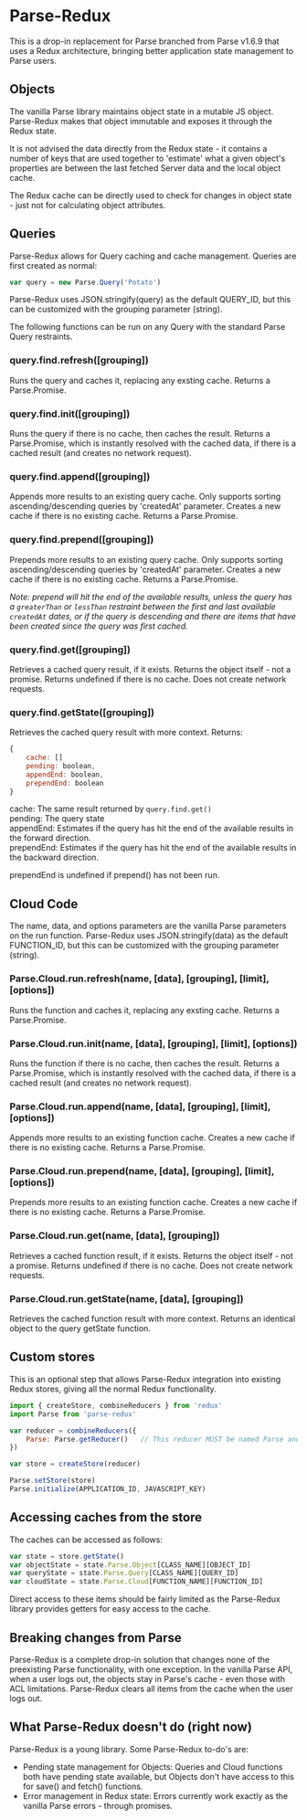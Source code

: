 # Parse-Redux
This is a drop-in replacement for Parse branched from Parse v1.6.9 that uses a Redux architecture, bringing better application state management to Parse users.

## Objects
The vanilla Parse library maintains object state in a mutable JS object. Parse-Redux makes that object immutable and exposes it through the Redux state.

It is not advised the data directly from the Redux state - it contains a number of keys that are used together to 'estimate' what a given object's properties are between the last fetched Server data and the local object cache. 

The Redux cache can be directly used to check for changes in object state - just not for calculating object attributes.

## Queries
Parse-Redux allows for Query caching and cache management. Queries are first created as normal:

```javascript
var query = new Parse.Query('Potato')
```

Parse-Redux uses JSON.stringify(query) as the default QUERY_ID, but this can be customized with the grouping parameter (string).

The following functions can be run on any Query with the standard Parse Query restraints.

### query.find.refresh([grouping])
Runs the query and caches it, replacing any exsting cache. Returns a Parse.Promise.

### query.find.init([grouping])
Runs the query if there is no cache, then caches the result. Returns a Parse.Promise, which is instantly resolved with the cached data, if there is a cached result (and creates no network request).

### query.find.append([grouping])
Appends more results to an existing query cache. Only supports sorting ascending/descending queries by 'createdAt' parameter. Creates a new cache if there is no existing cache. Returns a Parse.Promise.

### query.find.prepend([grouping])
Prepends more results to an existing query cache. Only supports sorting ascending/descending queries by 'createdAt' parameter. Creates a new cache if there is no existing cache. Returns a Parse.Promise.

*Note: prepend will hit the end of the available results, unless the query has a ``greaterThan`` or ``lessThan`` restraint between the first and last available `createdAt` dates, or if the query is descending and there are items that have been created since the query was first cached.*

### query.find.get([grouping])
Retrieves a cached query result, if it exists. Returns the object itself - not a promise. Returns undefined if there is no cache. Does not create network requests.

### query.find.getState([grouping])
Retrieves the cached query result with more context. Returns:

```javascript
{
	cache: []
	pending: boolean,
	appendEnd: boolean,
	prependEnd: boolean
}
```
cache: The same result returned by ``query.find.get()``  
pending: The query state  
appendEnd: Estimates if the query has hit the end of the available results in the forward direction.  
prependEnd: Estimates if the query has hit the end of the available results in the backward direction.

prependEnd is undefined if prepend() has not been run.

## Cloud Code
The name, data, and options parameters are the vanilla Parse parameters on the run function. Parse-Redux uses JSON.stringify(data) as the default FUNCTION_ID, but this can be customized with the grouping parameter (string).

### Parse.Cloud.run.refresh(name, [data], [grouping], [limit], [options])
Runs the function and caches it, replacing any exsting cache. Returns a Parse.Promise.

### Parse.Cloud.run.init(name, [data], [grouping], [limit], [options])
Runs the function if there is no cache, then caches the result. Returns a Parse.Promise, which is instantly resolved with the cached data, if there is a cached result (and creates no network request).

### Parse.Cloud.run.append(name, [data], [grouping], [limit], [options])
Appends more results to an existing function cache. Creates a new cache if there is no existing cache. Returns a Parse.Promise.

### Parse.Cloud.run.prepend(name, [data], [grouping], [limit], [options])
Prepends more results to an existing function cache. Creates a new cache if there is no existing cache. Returns a Parse.Promise.

### Parse.Cloud.run.get(name, [data], [grouping])
Retrieves a cached function result, if it exists. Returns the object itself - not a promise. Returns undefined if there is no cache. Does not create network requests.

### Parse.Cloud.run.getState(name, [data], [grouping])
Retrieves the cached function result with more context. Returns an identical object to the query getState function.

## Custom stores
This is an optional step that allows Parse-Redux integration into existing Redux stores, giving all the normal Redux functionality.

```javascript
import { createStore, combineReducers } from 'redux'
import Parse from 'parse-redux'

var reducer = combineReducers({
	Parse: Parse.getReducer()	// This reducer MUST be named Parse and be at the top level
})

var store = createStore(reducer)

Parse.setStore(store)
Parse.initialize(APPLICATION_ID, JAVASCRIPT_KEY)
```

## Accessing caches from the store
The caches can be accessed as follows: 

```javascript
var state = store.getState()
var objectState = state.Parse.Object[CLASS_NAME][OBJECT_ID]
var queryState = state.Parse.Query[CLASS_NAME][QUERY_ID]
var cloudState = state.Parse.Cloud[FUNCTION_NAME][FUNCTION_ID]
```
Direct access to these items should be fairly limited as the Parse-Redux library provides getters for easy access to the cache.

## Breaking changes from Parse
Parse-Redux is a complete drop-in solution that changes none of the preexisting Parse functionality, with one exception. In the vanilla Parse API, when a user logs out, the objects stay in Parse's cache - even those with ACL limitations. Parse-Redux clears all items from the cache when the user logs out.

## What Parse-Redux doesn't do (right now)
Parse-Redux is a young library. Some Parse-Redux to-do's are: 

* Pending state management for Objects: Queries and Cloud functions both have pending state available, but Objects don't have access to this for save() and fetch() functions.
* Error management in Redux state: Errors currently work exactly as the vanilla Parse errors - through promises.